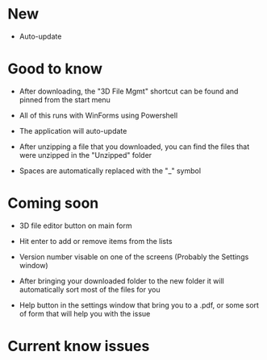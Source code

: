 # New

- Auto-update

# Good to know

- After downloading, the "3D File Mgmt" shortcut can be found and pinned from the start menu

- All of this runs with WinForms using Powershell

- The application will auto-update

- After unzipping a file that you downloaded, you can find the files that were unzipped in the "Unzipped" folder

- Spaces are automatically replaced with the "_" symbol

# Coming soon

- 3D file editor button on main form

- Hit enter to add or remove items from the lists

- Version number visable on one of the screens (Probably the Settings window)

- After bringing your downloaded folder to the new folder it will automatically sort most of the files for you

- Help button in the settings window that bring you to a .pdf, or some sort of form that will help you with the issue

# Current know issues

